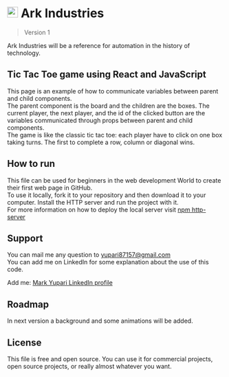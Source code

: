 <h1><img src="./src/favicon2.ico" alt="personal logo" width=25> Ark Industries</h1>

> Version 1

Ark Industries will be a reference for automation in the history of technology.

## Tic Tac Toe game using React and JavaScript

This page is an example of how to communicate variables between parent and child components.  
The parent component is the board and the children are the boxes. The current player, the next player, and the id of the clicked button are the variables communicated through props between parent and child components.  
The game is like the classic tic tac toe: each player have to click on one box taking turns. The first to complete a row, column or diagonal wins.

## How to run

This file can be used for beginners in the web development World to create their first web page in GitHub.  
To use it locally, fork it to your repository and then download it to your computer. Install the HTTP server and run the project with it.  
For more information on how to deploy the local server visit <a href="https://www.npmjs.com/package/http-server" target="_blank">npm http-server</a>

## Support

You can mail me any question to yupari87157@gmail.com  
You can add me on LinkedIn for some explanation about the use of this code.  
<p>Add me: <a href="https://www.linkedin.com/in/markyupariruiz/" target="_blank">Mark Yupari LinkedIn profile</a></p>

## Roadmap

In next version a background and some animations will be added.

## License

This file is free and open source. You can use it for commercial projects, open source projects, or really almost whatever you want.
